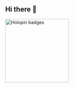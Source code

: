 ## Hi there 👋
<img align="left" src="https://holopin.me/irfanhussain107" alt="Holopin badges" width="200"/>

<!--
**Irfan-Hussain107/Irfan-Hussain107** is a ✨ _special_ ✨ repository because its `README.md` (this file) appears on your GitHub profile.

Here are some ideas to get you started:

- 🔭 I’m currently working on ...
- 🌱 I’m currently learning ...
- 👯 I’m looking to collaborate on ...
- 🤔 I’m looking for help with ...
- 💬 Ask me about ...
- 📫 How to reach me: ...
- 😄 Pronouns: ...
- ⚡ Fun fact: ...
-->
